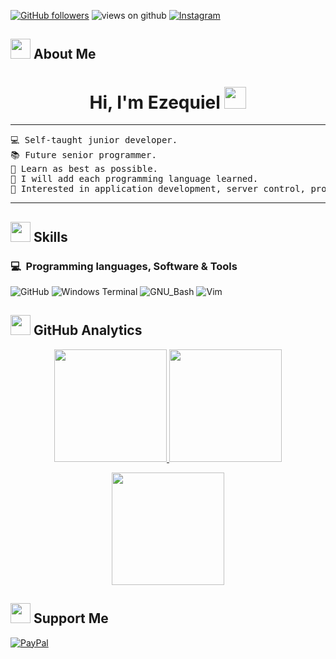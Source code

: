 <!-- + Redes + -->

[![GitHub followers](https://img.shields.io/github/followers/ezeswb.svg?style=social&label=Followers)](https://github.com/Ahmad-shaikh575?tab=followers)
<img src="https://komarev.com/ghpvc/?username=ezeswb&label=Views&color=brightgreen&style=flat-square" alt="views on github" />
[![Instagram](https://img.shields.io/badge/Instagram-%23E4405F.svg?logo=Instagram&logoColor=white)](https://www.instagram.com/eze.swb/)

<!-- + Aboutme + -->

<h2> <img src = "https://media0.giphy.com/media/v1.Y2lkPTc5MGI3NjExMnF1ZXlhbnMzYjNsNGgzdGVtbDFkdDZ1YzlhazY4a3AydHZ3aTYwZSZlcD12MV9pbnRlcm5hbF9naWZfYnlfaWQmY3Q9cw/5G1VDKTWdvuVFa3TaM/giphy.gif" width = 32px> About Me </h2>
<p>
  <h1 align="center">Hi, I'm Ezequiel <img src="https://media.giphy.com/media/hvRJCLFzcasrR4ia7z/giphy.gif" width="35"></h1>
</p>
<hr>
<pre>
💻 Self-taught junior developer.
📚 Future senior programmer.
🌱 Learn as best as possible.
📌 I will add each programming language learned.
🚩 Interested in application development, server control, programming logic.
</pre>
<hr>

<!-- + Skills + -->

<h2> <img src = "https://media2.giphy.com/media/QssGEmpkyEOhBCb7e1/giphy.gif?cid=ecf05e47a0n3gi1bfqntqmob8g9aid1oyj2wr3ds3mg700bl&rid=giphy.gif" width = 32px> Skills </h2>

### 💻 &nbsp;Programming languages, Software & Tools

![GitHub](https://img.shields.io/badge/GitHub-%23000000?style=flat&logo=github&logoColor=%23E8E8E8&labelColor=%23181717)
![Windows Terminal](https://img.shields.io/badge/Windows%20Terminal-%23000000?style=flat&logo=bat&logoColor=%23E8E8E8&labelColor=%2331369E)
![GNU_Bash](https://img.shields.io/badge/GNU%20Bash-%23000000?style=flat&logo=gnubash&logoColor=%23E8E8E8&labelColor=%234EAA25)
![Vim](https://img.shields.io/badge/vim-%23019733?style=flat&logo=vim&logoColor=%23019733&labelColor=%23131622)
<!-- + 
![HTML](https://img.shields.io/badge/HTML-%23000000?style=flat&logo=html5&logoColor=%23E8E8E8&labelColor=%23E34F26)
![CSS3](https://img.shields.io/badge/CSS-%23000000?style=flat&logo=CSS3&logoColor=%23E8E8E8&labelColor=%231572B6)
![JavaScript](https://img.shields.io/badge/JavaScript-%23000000?style=flat&logo=javascript&logoColor=%23E8E8E8&labelColor=%23F7DF1E)
![PHP](https://img.shields.io/badge/PHP-%23000000?style=flat&logo=php&logoColor=%23E8E8E8&labelColor=%23777BB4)

![MySQL](https://img.shields.io/badge/MySQL-%23000000?style=flat&logo=mysql&logoColor=%23E8E8E8&labelColor=%234479A1)
![Flutter](https://img.shields.io/badge/Flutter-%23000000?style=flat&logo=flutter&logoColor=%23E8E8E8&labelColor=%2302569B)
![Firebase](https://img.shields.io/badge/Firebase-%23000000?style=flat&logo=firebase&logoColor=%23E8E8E8&labelColor=%23DD2C00)
+ -->
<!-- + Analytics + -->

<h2> <img src = "https://media4.giphy.com/media/v1.Y2lkPTc5MGI3NjExajA2dnhkaWs0enh4d2Rua2tlZWkxNnIya2FrZGNuazhndGE4MDhkdyZlcD12MV9pbnRlcm5hbF9naWZfYnlfaWQmY3Q9cw/2HXzzlCQXUaM56KMu0/giphy.gif" width = 32px> GitHub Analytics </h2>
<p align="center">
  <a href="https://github.com/Adityakanoi2001">
    <img height="180em" src="https://github-readme-stats-eight-theta.vercel.app/api?username=ezeswb&show_icons=true&theme=algolia&include_all_commits=true&count_private=true"/>
  </a>
  <a href="https://github.com/Adityakanoi2001">
    <img height="180em" src="https://github-readme-stats-eight-theta.vercel.app/api/top-langs/?username=ezeswb&layout=compact&langs_count=8&theme=algolia"/>
  </a>
</p>
<p align="center">
  <img height="180em" src="https://github-readme-streak-stats.herokuapp.com/?user=ezeswb&theme=dark&hide_border=true"/>
</p>

<!-- + Suportme + -->

<h2> <img src = "https://media0.giphy.com/media/v1.Y2lkPTc5MGI3NjExN3l4bG5reno3aGxwOHQ4MnhsaGF0cDBsczZyd3R6cjRpd3NhMTZyMiZlcD12MV9pbnRlcm5hbF9naWZfYnlfaWQmY3Q9cw/tEeoaz9Fw4qzBhQR9z/giphy.gif" width = 32px> Support Me </h2>

[![PayPal](https://img.shields.io/badge/PayPal-%23E8E8E8?style=flat&logo=paypal&labelColor=%23003087)](https://paypal.me/BlueezzuPay)

<!-- + theend + -->

